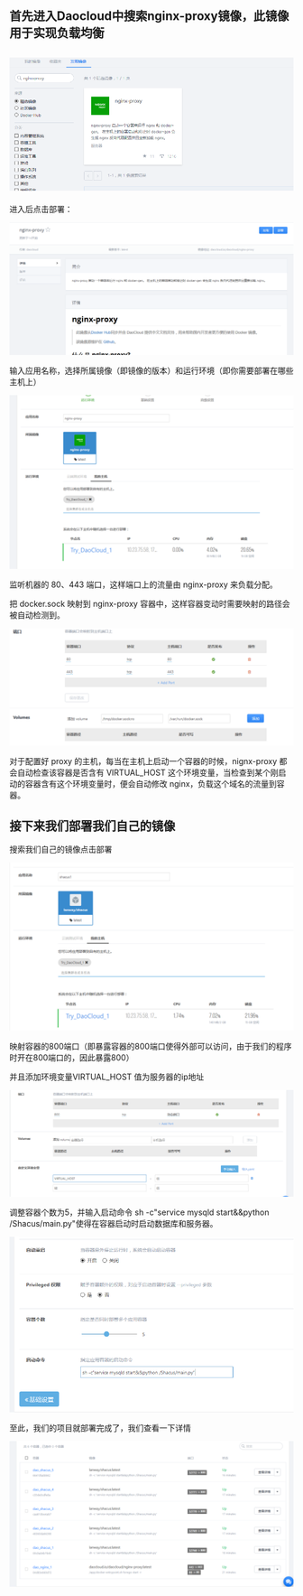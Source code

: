 

## 首先进入Daocloud中搜索nginx-proxy镜像，此镜像用于实现负载均衡

##  ![](../img/QQ截图20170210180256.png)

进入后点击部署：

![](../img/QQ截图20170210180341.png)

输入应用名称，选择所属镜像（即镜像的版本）和运行环境（即你需要部署在哪些主机上）

 ![](../img/QQ截图20170210180607.png)

监听机器的 80、443 端口，这样端口上的流量由 nginx-proxy 来负载分配。

 把 docker.sock 映射到 nginx-proxy 容器中，这样容器变动时需要映射的路径会被自动检测到。

 ![](../img/QQ截图20170210181537.png)

对于配置好 proxy 的主机，每当在主机上启动一个容器的时候，nignx-proxy 都会自动检查该容器是否含有 VIRTUAL_HOST 这个环境变量，当检查到某个刚启动的容器含有这个环境变量时，便会自动修改 nginx，负载这个域名的流量到容器。 

## 接下来我们部署我们自己的镜像

搜索我们自己的镜像点击部署

 ![](../img/QQ截图20170210181955.png)

映射容器的800端口（即暴露容器的800端口使得外部可以访问，由于我们的程序时开在800端口的，因此暴露800）

并且添加环境变量VIRTUAL_HOST 值为服务器的ip地址 

![](../img/QQ截图20170210182348.png)

调整容器个数为5，并输入启动命令 sh -c"service mysqld start&&python /Shacus/main.py"使得在容器启动时启动数据库和服务器。

 ![](../img/QQ截图20170210182618.png)

至此，我们的项目就部署完成了，我们查看一下详情

 ![](../img/QQ截图20170210184944.png)